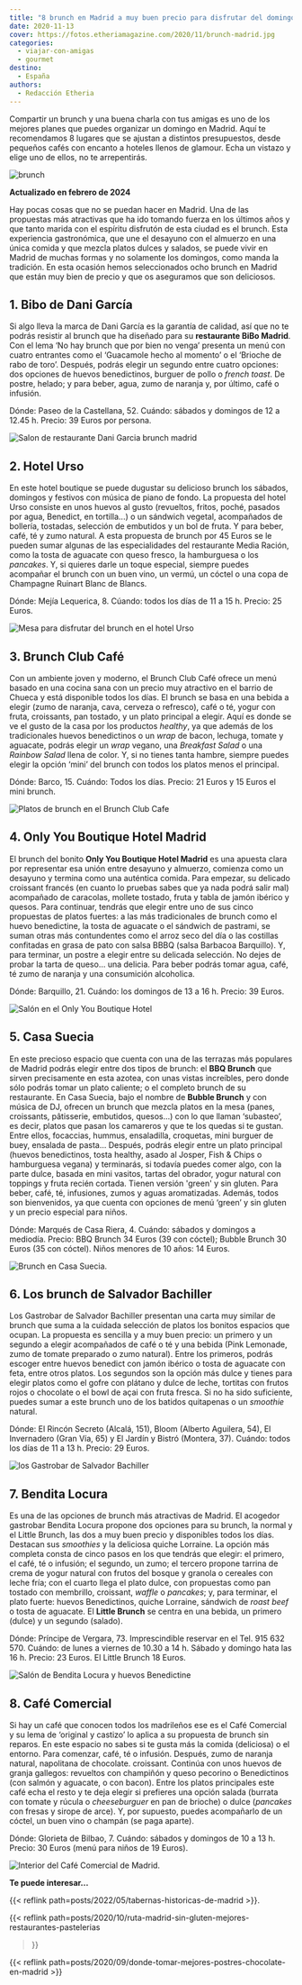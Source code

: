 ```yaml
---
title: "8 brunch en Madrid a muy buen precio para disfrutar del domingo"
date: 2020-11-13
cover: https://fotos.etheriamagazine.com/2020/11/brunch-madrid.jpg
categories: 
  - viajar-con-amigas
  - gourmet
destino: 
  - España
authors: 
  - Redacción Etheria
---
```


Compartir un brunch y una buena charla con tus amigas es uno de los mejores planes que 
puedes organizar un domingo en Madrid. Aquí te recomendamos 8 lugares que se ajustan a 
distintos presupuestos, desde pequeños cafés con encanto a hoteles llenos de glamour. 
Echa un vistazo y elige uno de ellos, no te arrepentirás. 

![brunch](https://fotos.etheriamagazine.com/2020/11/brunch-madrid-1.jpg "El brunch se ha convertido en una de las mejores opciones para comenzar el domingo.")

**Actualizado en febrero de 2024** 

Hay pocas cosas que no se puedan hacer en Madrid. Una de las propuestas más atractivas 
que ha ido tomando fuerza en los últimos años y que tanto marida con el espíritu 
disfrutón de esta ciudad es el brunch. Esta experiencia gastronómica, que une el 
desayuno con el almuerzo en una única comida y que mezcla platos dulces y salados, se 
puede vivir en Madrid de muchas formas y no solamente los domingos, como manda la 
tradición. En esta ocasión hemos seleccionados ocho brunch en Madrid que están muy bien 
de precio y que os aseguramos que son deliciosos. 

## 1\. Bibo de Dani García

Si algo lleva la marca de Dani García es la garantía de calidad, así que no te podrás 
resistir al brunch que ha diseñado para su **restaurante BiBo Madrid**. Con el lema ‘No 
hay brunch que por bien no venga’ presenta un menú con cuatro entrantes como el 
‘Guacamole hecho al momento’ o el ‘Brioche de rabo de toro’. Después, podrás elegir un 
segundo entre cuatro opciones: dos opciones de huevos benedictinos, burguer de pollo o 
_french toast_. De postre, helado; y para beber, agua, zumo de naranja y, por último, 
café o infusión. 

Dónde: Paseo de la Castellana, 52. Cuándo: sábados y domingos de 12 a 12.45 h. Precio: 
39 Euros por persona. 

![Salon de restaurante Dani Garcia brunch madrid](https://fotos.etheriamagazine.com/2020/11/Brunch-madrid-bibo-dani-garcia.jpg "Brunch en ©BiBo Madrid, de Dani García.")

## 2\. Hotel Urso

En este hotel boutique se puede dugustar su delicioso brunch los sábados, domingos y 
festivos con música de piano de fondo. La propuesta del hotel Urso consiste en unos 
huevos al gusto (revueltos, fritos, poché, pasados por agua, Benedict, en tortilla...) o 
un sándwich vegetal, acompañados de bollería, tostadas, selección de embutidos y un bol 
de fruta. Y para beber, café, té y zumo natural. A esta propuesta de brunch por 45 Euros 
se le pueden sumar algunas de las especialidades del restaurante Media Ración, como la 
tosta de aguacate con queso fresco, la hamburguesa o los _pancakes_. Y, si quieres darle 
un toque especial, siempre puedes acompañar el brunch con un buen vino, un vermú, un 
cóctel o una copa de Champagne Ruinart Blanc de Blancs. 

Dónde: Mejía Lequerica, 8. Cúando: todos los días de 11 a 15 h. Precio: 25 Euros. 

![Mesa para disfrutar del brunch en el hotel Urso](https://fotos.etheriamagazine.com/2020/11/Brunch-madrid-hotel-urso.jpg "Detalle del elegante brunch en el © hotel Urso.")

## 3\. Brunch Club Café

Con un ambiente joven y moderno, el Brunch Club Café ofrece un menú basado en una cocina 
sana con un precio muy atractivo en el barrio de Chueca y está disponible todos los 
días. El brunch se basa en una bebida a elegir (zumo de naranja, cava, cerveza o 
refresco), café o té, yogur con fruta, croissants, pan tostado, y un plato principal a 
elegir. Aquí es donde se ve el gusto de la casa por los productos _healthy_, ya que 
además de los tradicionales huevos benedictinos o un _wrap_ de bacon, lechuga, tomate y 
aguacate, podrás elegir un _wrap_ vegano, una _Breakfast Salad_ o una _Rainbow Salad_ 
llena de color. Y, si no tienes tanta hambre, siempre puedes elegir la opción ‘mini’ del 
brunch con todos los platos menos el principal. 

Dónde: Barco, 15. Cuándo: Todos los días. Precio: 21 Euros y 15 Euros el mini brunch. 

![Platos de brunch en el Brunch Club Cafe](https://fotos.etheriamagazine.com/2020/11/Brunch-Madrid-coffee.jpg "Deliciosas propuestas de brunch en el © Brunch Club Café.")

## 4\. Only You Boutique Hotel Madrid

El brunch del bonito **Only You Boutique Hotel Madrid** es una apuesta clara por 
representar esa unión entre desayuno y almuerzo, comienza como un desayuno y termina 
como una auténtica comida. Para empezar, su delicado croissant francés (en cuanto lo 
pruebas sabes que ya nada podrá salir mal) acompañado de caracolas, mollete tostado, 
fruta y tabla de jamón ibérico y quesos. Para continuar, tendrás que elegir entre uno de 
sus cinco propuestas de platos fuertes: a las más tradicionales de brunch como el huevo 
benedictine, la tosta de aguacate o el sándwich de pastrami, se suman otras más 
contundentes como el arroz seco del día o las costillas confitadas en grasa de pato con 
salsa BBBQ (salsa Barbacoa Barquillo). Y, para terminar, un postre a elegir entre su 
delicada selección. No dejes de probar la tarta de queso… una delicia. Para beber podrás 
tomar agua, café, té zumo de naranja y una consumición alcoholica. 

Dónde: Barquillo, 21. Cuándo: los domingos de 13 a 16 h. Precio: 39 Euros. 

![Salón en el Only You Boutique Hotel](https://fotos.etheriamagazine.com/2020/11/Brunch-madrid-only-you-boutique.jpg "Brunch en el © Only You Boutique Hotel.")

## 5\. Casa Suecia

En este precioso espacio que cuenta con una de las terrazas más populares de Madrid 
podrás elegir entre dos tipos de brunch: el **BBQ Brunch** que sirven precisamente en 
esta azotea, con unas vistas increíbles, pero donde sólo podrás tomar un plato caliente; 
o el completo brunch de su restaurante. En Casa Suecia, bajo el nombre de **Bubble 
Brunch** y con música de DJ, ofrecen un brunch que mezcla platos en la mesa (panes, 
croissants, pâtisserie, embutidos, quesos...) con lo que llaman ‘subasteo’, es decir, 
platos que pasan los camareros y que te los quedas si te gustan. Entre ellos, focaccias, 
hummus, ensaladilla, croquetas, mini burguer de buey, ensalada de pasta… Después, podrás 
elegir entre un plato principal (huevos benedictinos, tosta healthy, asado al Josper, 
Fish & Chips o hamburguesa vegana) y terminarás, si todavía puedes comer algo, con la 
parte dulce, basada en mini vasitos, tartas del obrador, yogur natural con toppings y 
fruta recién cortada. Tienen versión 'green' y sin gluten. Para beber, café, té, 
infusiones, zumos y aguas aromatizadas. Además, todos son bienvenidos, ya que cuenta con 
opciones de menú ‘green’ y sin gluten y un precio especial para niños. 

Dónde: Marqués de Casa Riera, 4. Cuándo: sábados y domingos a mediodía. Precio: BBQ 
Brunch 34 Euros (39 con cóctel); Bubble Brunch 30 Euros (35 con cóctel). Niños menores 
de 10 años: 14 Euros. 

![Brunch en Casa Suecia.](https://fotos.etheriamagazine.com/2020/11/Brunch-madrid-casa-suecia.jpg "Vistas de Madrid y del brunch de © Casa Suecia.")

## 6\. Los brunch de Salvador Bachiller

Los Gastrobar de Salvador Bachiller presentan una carta muy similar de brunch que suma a 
la cuidada selección de platos los bonitos espacios que ocupan. La propuesta es sencilla 
y a muy buen precio: un primero y un segundo a elegir acompañados de café o té y una 
bebida (Pink Lemonade, zumo de tomate preparado o zumo natural). Entre los primeros, 
podrás escoger entre huevos benedict con jamón ibérico o tosta de aguacate con feta, 
entre otros platos. Los segundos son la opción más dulce y tienes para elegir platos 
como el gofre con plátano y dulce de leche, tortitas con frutos rojos o chocolate o el 
bowl de açai con fruta fresca. Si no ha sido suficiente, puedes sumar a este brunch uno 
de los batidos quitapenas o un _smoothie_ natural. 

Dónde: El Rincón Secreto (Alcalá, 151), Bloom (Alberto Aguilera, 54), El Invernadero 
(Gran Vía, 65) y El Jardín y Bistró (Montera, 37). Cuándo: todos los días de 11 a 13 h. 
Precio: 29 Euros. 

![los Gastrobar de Salvador Bachiller](https://fotos.etheriamagazine.com/2020/11/brunch-madrid-salvador-bachiller.jpg "Tomar el brunch en los © Gastrobar de Salvador Bachiller es una excelente opción.")

## 7\. Bendita Locura

Es una de las opciones de brunch más atractivas de Madrid. El acogedor gastrobar Bendita 
Locura propone dos opciones para su brunch, la normal y el Little Brunch, las dos a muy 
buen precio y disponibles todos los días. Destacan sus _smoothies_ y la deliciosa quiche 
Lorraine. La opción más completa consta de cinco pasos en los que tendrás que elegir: el 
primero, el café, té o infusión; el segundo, un zumo; el tercero propone tarrina de 
crema de yogur natural con frutos del bosque y granola o cereales con leche fría; con el 
cuarto llega el plato dulce, con propuestas como pan tostado con membrillo, croissant, 
_waffle_ o _pancakes_; y, para terminar, el plato fuerte: huevos Benedictinos, quiche 
Lorraine, sándwich de _roast beef_ o tosta de aguacate. El **Little Brunch** se centra 
en una bebida, un primero (dulce) y un segundo (salado). 

Dónde: Príncipe de Vergara, 73. Imprescindible reservar en el Tel. 915 632 570. Cuándo: 
de lunes a viernes de 10.30 a 14 h. Sábado y domingo hata las 16 h. Precio: 23 Euros. El 
Little Brunch 18 Euros. 

![Salón de Bendita Locura y huevos Benedictine](https://fotos.etheriamagazine.com/2020/11/Brunch-madrid-bendita-locura.jpg "El café © Bendita Locura es uno de los lugares más bonitos para tomar el brunch en Madrid.")

## 8\. Café Comercial

Si hay un café que conocen todos los madrileños ese es el Café Comercial y su lema de 
‘original y castizo’ lo aplica a su propuesta de brunch sin reparos. En este espacio no 
sabes si te gusta más la comida (deliciosa) o el entorno. Para comenzar, café, té o 
infusión. Después, zumo de naranja natural, napolitana de chocolate. croissant. Continúa 
con unos huevos de granja gallegos: revueltos con champiñón y queso pecorino o 
Benedictinos (con salmón y aguacate, o con bacon). Entre los platos principales este 
café echa el resto y te deja elegir si prefieres una opción salada (burrata con tomate y 
rúcula o _cheeseburguer_ en pan de brioche) o dulce (_pancakes_ con fresas y sirope de 
arce). Y, por supuesto, puedes acompañarlo de un cóctel, un buen vino o champán (se paga 
aparte). 

Dónde: Glorieta de Bilbao, 7. Cuándo: sábados y domingos de 10 a 13 h. Precio: 30 Euros 
(menú para niños de 19 Euros). 

![Interior del Café Comercial de Madrid.](https://fotos.etheriamagazine.com/2020/11/Brunch-madrid-cafe-comercial.jpg "Salón del castizo © Café Comercial.")

**Te puede interesar...** 

{{< reflink path=posts/2022/05/tabernas-historicas-de-madrid >}}. 

{{< reflink path=posts/2020/10/ruta-madrid-sin-gluten-mejores-restaurantes-pastelerias 
>}} 

{{< reflink path=posts/2020/09/donde-tomar-mejores-postres-chocolate-en-madrid >}}
